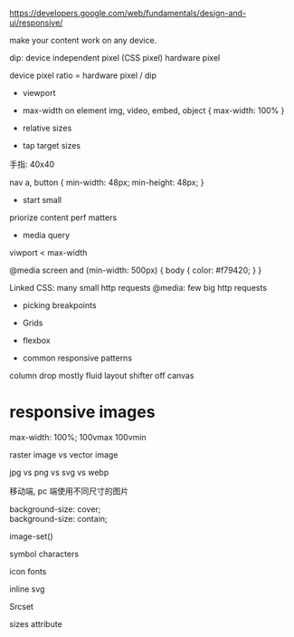 https://developers.google.com/web/fundamentals/design-and-ui/responsive/

make your content work on any device.

dip: device independent pixel (CSS pixel)
hardware pixel

device pixel ratio = hardware pixel / dip

- viewport
<meta name="viewport" content="width=divice-width, initial-scale=1.0">

- max-width on element
img, video, embed, object {
	max-width: 100%
}

- relative sizes

- tap target sizes

手指: 40x40

nav a, button {
	min-width: 48px;
	min-height: 48px;
}

- start small

priorize content
perf matters

- media query

viwport < max-width

<link rel="stylesheet" media="screen and (min-width: 500px)"
	href="over500.css">

@media screen and (min-width: 500px) {
	body { color: #f79420; }
}
	
Linked CSS: many small http requests
@media: few big http requests

- picking breakpoints

- Grids

- flexbox

- common responsive patterns

column drop
mostly fluid
layout shifter
off canvas

# responsive images

max-width: 100%;
100vmax
100vmin

raster image vs vector image 

jpg vs png vs svg vs webp

移动端, pc 端使用不同尺寸的图片

background-size: cover;  
background-size: contain;

image-set()

symbol characters

icon fonts

inline svg

Srcset

sizes attribute




